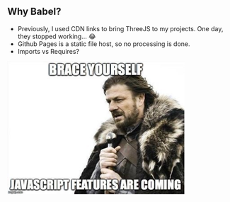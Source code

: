 ## Why Babel?

* Previously, I used CDN links to bring ThreeJS to my projects. One day, they stopped working... 😂
* Github Pages is a static file host, so no processing is done.
* Imports vs Requires?

<img src="assets/GOT_ES6.jpg" width="400" height="300" />
